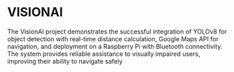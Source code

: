 # VISIONAI
The VisionAI project demonstrates the successful integration of YOLOv8 for object detection with real-time distance calculation, Google Maps API for navigation, and deployment on a Raspberry Pi with Bluetooth connectivity. The system provides reliable assistance to visually impaired users, improving their ability to navigate safely
